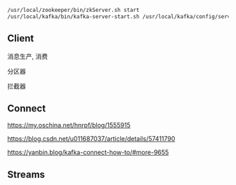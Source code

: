 
```bash
/usr/local/zookeeper/bin/zkServer.sh start
/usr/local/kafka/bin/kafka-server-start.sh /usr/local/kafka/config/server.properties
```


## Client 

消息生产, 消费

分区器

拦截器

## Connect

https://my.oschina.net/hnrpf/blog/1555915

https://blog.csdn.net/u011687037/article/details/57411790

https://yanbin.blog/kafka-connect-how-to/#more-9655

## Streams